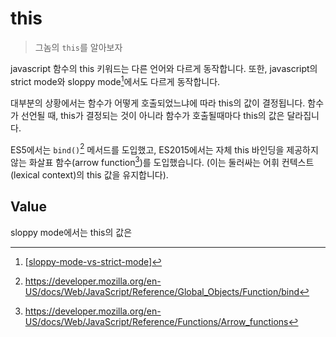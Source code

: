 # this

> 그놈의 `this`를 알아보자

javascript 함수의 this 키워드는 다른 언어와 다르게 동작합니다. 또한, javascript의 strict mode와 sloppy mode[^1]에서도 다르게 동작합니다.

대부분의 상황에서는 함수가 어떻게 호출되었느냐에 따라 this의 값이 결정됩니다. 함수가 선언될 때, this가 결정되는 것이 아니라 함수가 호출될때마다 this의 값은 달라집니다.

ES5에서는 `bind()`[^2] 메서드를 도입했고, ES2015에서는 자체 this 바인딩을 제공하지 않는 화살표 함수(arrow function[^3])를 도입했습니다. (이는 둘러싸는 어휘 컨텍스트(lexical context)의 this 값을 유지합니다).

## Value

sloppy mode에서는 this의 값은

[^1]: [[sloppy-mode-vs-strict-mode]]
[^2]: https://developer.mozilla.org/en-US/docs/Web/JavaScript/Reference/Global_Objects/Function/bind
[^3]: https://developer.mozilla.org/en-US/docs/Web/JavaScript/Reference/Functions/Arrow_functions

[//begin]: # "Autogenerated link references for markdown compatibility"
[sloppy-mode-vs-strict-mode]: sloppy-mode-vs-strict-mode "sloppy-mode-vs-strict-mode"
[//end]: # "Autogenerated link references"

